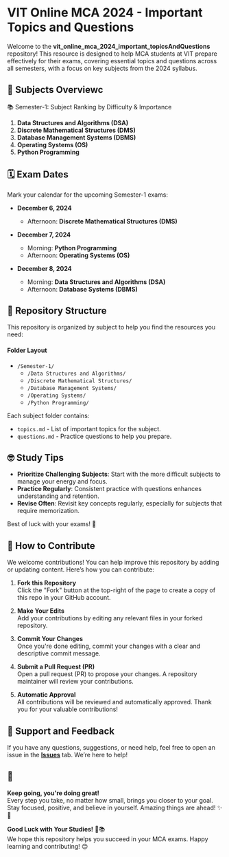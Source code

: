 # VIT Online MCA 2024 - Important Topics and Questions

Welcome to the **vit_online_mca_2024_important_topicsAndQuestions** repository! This resource is designed to help MCA students at VIT prepare effectively for their exams, covering essential topics and questions across all semesters, with a focus on key subjects from the 2024 syllabus.

## 📘 Subjects Overviewc

📚 Semester-1: Subject Ranking by Difficulty & Importance

1. **Data Structures and Algorithms (DSA)**
2. **Discrete Mathematical Structures (DMS)**
3. **Database Management Systems (DBMS)**
4. **Operating Systems (OS)**
5. **Python Programming**

## 🗓️ Exam Dates

Mark your calendar for the upcoming Semester-1 exams:

- **December 6, 2024**
  - Afternoon: **Discrete Mathematical Structures (DMS)**

- **December 7, 2024**
  - Morning: **Python Programming**
  - Afternoon: **Operating Systems (OS)**

- **December 8, 2024**
  - Morning: **Data Structures and Algorithms (DSA)**
  - Afternoon: **Database Systems (DBMS)**

## 📂 Repository Structure

This repository is organized by subject to help you find the resources you need:

#### Folder Layout

- `/Semester-1/`
    - `/Data Structures and Algorithms/`
    - `/Discrete Mathematical Structures/`
    - `/Database Management Systems/`
    - `/Operating Systems/`
    - `/Python Programming/`

Each subject folder contains:
- `topics.md` - List of important topics for the subject.
- `questions.md` - Practice questions to help you prepare.

## 🤓 Study Tips

- **Prioritize Challenging Subjects**: Start with the more difficult subjects to manage your energy and focus.
- **Practice Regularly**: Consistent practice with questions enhances understanding and retention.
- **Revise Often**: Revisit key concepts regularly, especially for subjects that require memorization.

Best of luck with your exams! 🚀

## 🔧 How to Contribute

We welcome contributions! You can help improve this repository by adding or updating content. Here’s how you can contribute:

1. **Fork this Repository**  
   Click the "Fork" button at the top-right of the page to create a copy of this repo in your GitHub account.

2. **Make Your Edits**  
   Add your contributions by editing any relevant files in your forked repository.

3. **Commit Your Changes**  
   Once you're done editing, commit your changes with a clear and descriptive commit message.

4. **Submit a Pull Request (PR)**  
   Open a pull request (PR) to propose your changes. A repository maintainer will review your contributions.

5. **Automatic Approval**  
   All contributions will be reviewed and automatically approved. Thank you for your valuable contributions!

## 💬 Support and Feedback

If you have any questions, suggestions, or need help, feel free to open an issue in the **[Issues](https://github.com/teja137/vit_online_mca_2024_important_topicsAndQuestions/issues)** tab. We’re here to help!

## 🌟  
**Keep going, you're doing great!**  
Every step you take, no matter how small, brings you closer to your goal. Stay focused, positive, and believe in yourself. Amazing things are ahead! ✨💪

**Good Luck with Your Studies!** 🚀📚  
We hope this repository helps you succeed in your MCA exams. Happy learning and contributing! 😊
